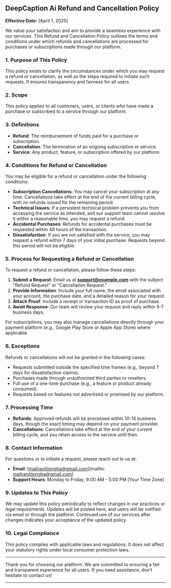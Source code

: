 ## DeepCaption Ai Refund and Cancellation Policy

**Effective Date:** [April 1, 2025]

We value your satisfaction and aim to provide a seamless experience with our services. This Refund and Cancellation Policy outlines the terms and conditions under which refunds and cancellations are processed for purchases or subscriptions made through our platform.

### 1. Purpose of This Policy
This policy exists to clarify the circumstances under which you may request a refund or cancellation, as well as the steps required to initiate such requests. It ensures transparency and fairness for all users.

### 2. Scope
This policy applies to all customers, users, or clients who have made a purchase or subscribed to a service through our platform.

### 3. Definitions
- **Refund**: The reimbursement of funds paid for a purchase or subscription.
- **Cancellation**: The termination of an ongoing subscription or service.
- **Service**: Any product, feature, or subscription offered by our platform.

### 4. Conditions for Refund or Cancellation
You may be eligible for a refund or cancellation under the following conditions:

- **Subscription Cancellations**: You may cancel your subscription at any time. Cancellations take effect at the end of the current billing cycle, with no refunds issued for the remaining period.
- **Technical Issues**: If a persistent technical problem prevents you from accessing the service as intended, and our support team cannot resolve it within a reasonable time, you may request a refund.
- **Accidental Purchases**: Refunds for accidental purchases must be requested within 48 hours of the transaction.
- **Dissatisfaction**: If you are not satisfied with the service, you may request a refund within 7 days of your initial purchase. Requests beyond this period will not be eligible.

### 5. Process for Requesting a Refund or Cancellation
To request a refund or cancellation, please follow these steps:

1. **Submit a Request**: Email us at **[support@example.com](mailto:support@example.com)** with the subject "Refund Request" or "Cancellation Request."
2. **Provide Information**: Include your full name, the email associated with your account, the purchase date, and a detailed reason for your request.
3. **Attach Proof**: Include a receipt or transaction ID as proof of purchase.
4. **Await Response**: Our team will review your request and reply within 5-7 business days.

For subscriptions, you may also manage cancellations directly through your payment platform (e.g., Google Play Store or Apple App Store) where applicable.

### 6. Exceptions
Refunds or cancellations will not be granted in the following cases:

- Requests submitted outside the specified time frames (e.g., beyond 7 days for dissatisfaction claims).
- Purchases made through unauthorized third parties or resellers.
- Full use of a one-time purchase (e.g., a feature or product already consumed).
- Requests based on features not advertised or promised by our platform.

### 7. Processing Time
- **Refunds**: Approved refunds will be processed within 10-14 business days, though the exact timing may depend on your payment provider.
- **Cancellations**: Cancellations take effect at the end of your current billing cycle, and you retain access to the service until then.

### 8. Contact Information
For questions or to initiate a request, please reach out to us at:

- **Email**: [mailranjitsingha@gmail.com](mailto: mailranjitsingha@gmail.com)
- **Support Hours**: Monday to Friday, 9:00 AM - 5:00 PM [Your Time Zone]

### 9. Updates to This Policy
We may update this policy periodically to reflect changes in our practices or legal requirements. Updates will be posted here, and users will be notified via email or through the platform. Continued use of our services after changes indicates your acceptance of the updated policy.

### 10. Legal Compliance
This policy complies with applicable laws and regulations. It does not affect your statutory rights under local consumer protection laws.

---

Thank you for choosing our platform. We are committed to ensuring a fair and transparent experience for all users. If you need assistance, don’t hesitate to contact us!

---
